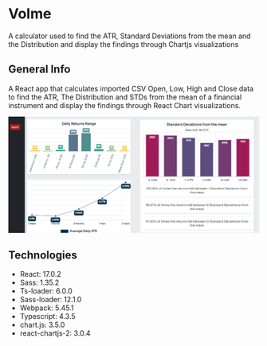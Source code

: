 # Volme
A calculator used to find the ATR, Standard Deviations from the mean and the Distribution and display the findings through Chartjs visualizations

## General Info
A React app that calculates imported CSV Open, Low, High and Close data to find the ATR, The Distribution and STDs from the mean of a financial instrument and display the findings through React Chart visualizations.



![banner](./banner.PNG)


## Technologies
* React: 17.0.2
* Sass: 1.35.2
* Ts-loader: 6.0.0
* Sass-loader: 12.1.0
* Webpack: 5.45.1
* Typescript: 4.3.5
* chart.js: 3.5.0
* react-chartjs-2: 3.0.4
